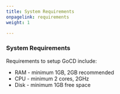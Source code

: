 ```yaml
---
title: System Requirements
onpagelink: requirements
weight: 1

---
```


### System Requirements

Requirements to setup GoCD include:

- RAM - minimum 1GB, 2GB recommended
- CPU - minimum 2 cores, 2GHz
- Disk - minimum 1GB free space
 